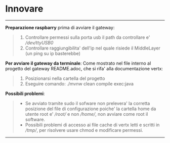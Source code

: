 # Innovare


***
**Preparazione raspbarry** prima di avviare il gateway:
> 1. Controllare permessi sulla porta usb il path da controllare e' _/dev/ttyUSB0_
> 2. Controllare raggiungibilita' dell'ip nel quale risiede il MiddleLayer (un ping su ip basterebbe)


**Per avviare il gateway da terminale**:
Come mostrato nel file interno al progetto del gateway README.adoc, che si rifa' alla documentazione vertx:
> 1. Posizionarsi nella cartella del progetto
> 2. Eseguire comando: ./mvnw clean compile exec:java


**Possibili problemi**:

> * Se avviato tramite sudo il sofware non prelevera' la corretta posizione del file di configurazione poiche' la cartella home da utente root e' _/root/_ e non _/home/_, non avviare come root il software.
> * Possibili problemi di accesso ai file cache di vertx letti e scritti in _/tmp/_, per risolvere usare chmod e modificare permessi.

***

